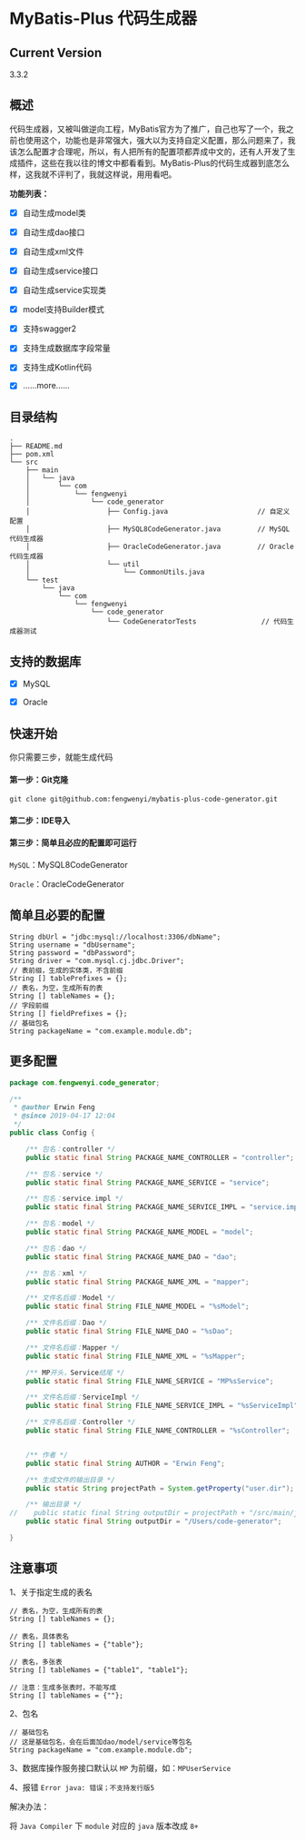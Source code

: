 # MyBatis-Plus 代码生成器

## Current Version

3.3.2

## 概述

代码生成器，又被叫做逆向工程，MyBatis官方为了推广，自己也写了一个，我之前也使用这个，功能也是非常强大，强大以为支持自定义配置，那么问题来了，我该怎么配置才合理呢，所以，有人把所有的配置项都弄成中文的，还有人开发了生成插件，这些在我以往的博文中都看看到。MyBatis-Plus的代码生成器到底怎么样，这我就不评判了，我就这样说，用用看吧。

**功能列表：**

* [x] 自动生成model类

* [x] 自动生成dao接口

* [x] 自动生成xml文件

* [x] 自动生成service接口
 
* [x] 自动生成service实现类

* [x] model支持Builder模式

* [x] 支持swagger2

* [x] 支持生成数据库字段常量

* [x] 支持生成Kotlin代码

* [x] ……more……

## 目录结构

```
.
├── README.md
├── pom.xml
└── src
    ├── main
    │   └── java
    │       └── com
    │           └── fengwenyi
    │               └── code_generator
    │                   ├── Config.java                      // 自定义配置
    │                   ├── MySQL8CodeGenerator.java         // MySQL代码生成器
    │                   ├── OracleCodeGenerator.java         // Oracle代码生成器
    │                   └── util
    │                       └── CommonUtils.java
    └── test
        └── java
            └── com
                └── fengwenyi
                    └── code_generator
                        └── CodeGeneratorTests                // 代码生成器测试

```

## 支持的数据库

* [x] MySQL

* [x] Oracle

## 快速开始

你只需要三步，就能生成代码

#### 第一步：Git克隆
```
git clone git@github.com:fengwenyi/mybatis-plus-code-generator.git
```

#### 第二步：IDE导入

#### 第三步：简单且必应的配置即可运行

`MySQL`：MySQL8CodeGenerator

`Oracle`：OracleCodeGenerator

## 简单且必要的配置

```
String dbUrl = "jdbc:mysql://localhost:3306/dbName";
String username = "dbUsername";
String password = "dbPassword";
String driver = "com.mysql.cj.jdbc.Driver";
// 表前缀，生成的实体类，不含前缀
String [] tablePrefixes = {};
// 表名，为空，生成所有的表
String [] tableNames = {};
// 字段前缀
String [] fieldPrefixes = {};
// 基础包名
String packageName = "com.example.module.db";
```

## 更多配置

```java
package com.fengwenyi.code_generator;

/**
 * @author Erwin Feng
 * @since 2019-04-17 12:04
 */
public class Config {

    /** 包名：controller */
    public static final String PACKAGE_NAME_CONTROLLER = "controller";

    /** 包名：service */
    public static final String PACKAGE_NAME_SERVICE = "service";

    /** 包名：service.impl */
    public static final String PACKAGE_NAME_SERVICE_IMPL = "service.impl";

    /** 包名：model */
    public static final String PACKAGE_NAME_MODEL = "model";

    /** 包名：dao */
    public static final String PACKAGE_NAME_DAO = "dao";

    /** 包名：xml */
    public static final String PACKAGE_NAME_XML = "mapper";

    /** 文件名后缀：Model */
    public static final String FILE_NAME_MODEL = "%sModel";

    /** 文件名后缀：Dao */
    public static final String FILE_NAME_DAO = "%sDao";

    /** 文件名后缀：Mapper */
    public static final String FILE_NAME_XML = "%sMapper";

    /** MP开头，Service结尾 */
    public static final String FILE_NAME_SERVICE = "MP%sService";

    /** 文件名后缀：ServiceImpl */
    public static final String FILE_NAME_SERVICE_IMPL = "%sServiceImpl";

    /** 文件名后缀：Controller */
    public static final String FILE_NAME_CONTROLLER = "%sController";


    /** 作者 */
    public static final String AUTHOR = "Erwin Feng";

    /** 生成文件的输出目录 */
    public static String projectPath = System.getProperty("user.dir");

    /** 输出目录 */
//    public static final String outputDir = projectPath + "/src/main/java";
    public static final String outputDir = "/Users/code-generator";

}
```

## 注意事项

1、关于指定生成的表名

```
// 表名，为空，生成所有的表
String [] tableNames = {};

// 表名，具体表名
String [] tableNames = {"table"};

// 表名，多张表
String [] tableNames = {"table1", "table1"};

// 注意：生成多张表时，不能写成
String [] tableNames = {""};
```

2、包名

```
// 基础包名
// 这是基础包名，会在后面加dao/model/service等包名
String packageName = "com.example.module.db";
```

3、数据库操作服务接口默认以 `MP` 为前缀，如：`MPUserService`

4、报错 `Error java: 错误；不支持发行版5`

解决办法：

将 `Java Compiler` 下 `module` 对应的 `java` 版本改成 `8+`
